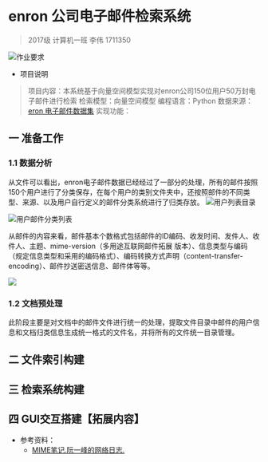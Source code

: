# enron 公司电子邮件检索系统

>2017级  计算机一班 李伟 1711350

![作业要求](../../../../../../乱七八糟的文件/Typora临时文件/作业要求.jpg)

- 项目说明
>项目内容：本系统基于向量空间模型实现对enron公司150位用户50万封电子邮件进行检索
>检索模型：向量空间模型
>编程语言：Python
>数据来源：[eron 电子邮件数据集](http://www.cs.cmu.edu/~enron/)
>实现功能：


## 一 准备工作
### 1.1 数据分析 
从文件可以看出，enron电子邮件数据已经经过了一部分的处理，所有的邮件按照150个用户进行了分类保存，在每个用户的类别文件夹中，还按照邮件的不同类型、来源、以及用户自行定义的邮件分类系统进行了归类存放。
![用户列表目录](D:\我的文件\学习资料\本专业课程资料\大三上\信息检索原理\作业项目\pro1\figures\用户列表目录.jpg)

![用户邮件分类列表](D:\我的文件\乱七八糟的文件\Typora临时文件\用户邮件分类列表.JPG)

从邮件的内容来看，邮件基本个数格式包括邮件的ID编码、收发时间、发件人、收件人、主题、mime-version（多用途互联网邮件拓展 版本）、信息类型与编码（规定信息类型和采用的编码格式）、编码转换方式声明（content-transfer-encoding）、邮件抄送密送信息、邮件体等等。

![](D:\我的文件\乱七八糟的文件\Typora临时文件\邮件格式.JPG)


### 1.2 文档预处理
此阶段主要是对文档中的邮件文件进行统一的处理，提取文件目录中邮件的用户信息和文档归类信息生成统一格式的文件名，并将所有的文件统一目录管理。

## 二 文件索引构建



## 三 检索系统构建



## 四 GUI交互搭建【拓展内容】





- 参考资料：
	- [MIME笔记.阮一峰的网络日志.](http://www.ruanyifeng.com/blog/2008/06/mime.html)	


